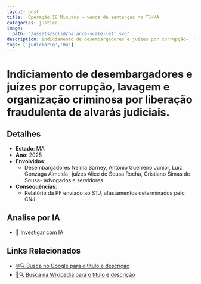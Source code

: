 ```yaml
---
layout: post
title:  Operação 18 Minutos – venda de sentenças no TJ‑MA
categories: justica
image:
  path: "/assets/solid/balance-scale-left.svg"
description: Indiciamento de desembargadores e juízes por corrupção✧  lavagem e organização criminosa por liberação fraudulenta de alvarás judiciais.Desembargadores Nelma Sarney✧  Antônio Guerreiro Júnior✧  Luiz Gonzaga Almeidajuízes Alice de Sousa Rocha✧  Cristiano Simas de Sousaadvogados e servidores
tags: ['judiciario','ma']
---
```


# Indiciamento de desembargadores e juízes por corrupção, lavagem e organização criminosa por liberação fraudulenta de alvarás judiciais.

## Detalhes
- **Estado**: MA
- **Ano**: 2025
- **Envolvidos**:
  - Desembargadores Nelma Sarney, Antônio Guerreiro Júnior, Luiz Gonzaga Almeida- juízes Alice de Sousa Rocha, Cristiano Simas de Sousa- advogados e servidores
- **Consequências**:
  - Relatório da PF enviado ao STJ, afastamentos determinados pelo CNJ

## Analise por IA
- [🤖 Investigar com IA](https://www.perplexity.ai/search?q=Opera%C3%A7%C3%A3o%C2%A018%C2%A0Minutos%20%E2%80%93%20venda%20de%20senten%C3%A7as%20no%20TJ%E2%80%91MA%20Indiciamento%20de%20desembargadores%20e%20ju%C3%ADzes%20por%20corrup%C3%A7%C3%A3o%2C%20lavagem%20e%20organiza%C3%A7%C3%A3o%20criminosa%20por%20libera%C3%A7%C3%A3o%20fraudulenta%20de%20alvar%C3%A1s%20judiciais.%20MA)

## Links Relacionados
- [🌐🔍 Busca no Google para o título e descrição](https://www.google.com/search?q=Opera%C3%A7%C3%A3o%C2%A018%C2%A0Minutos%20%E2%80%93%20venda%20de%20senten%C3%A7as%20no%20TJ%E2%80%91MA%20Indiciamento%20de%20desembargadores%20e%20ju%C3%ADzes%20por%20corrup%C3%A7%C3%A3o%2C%20lavagem%20e%20organiza%C3%A7%C3%A3o%20criminosa%20por%20libera%C3%A7%C3%A3o%20fraudulenta%20de%20alvar%C3%A1s%20judiciais.%20MA)
- [📖🔍 Busca na Wikipedia para o título e descrição](https://pt.wikipedia.org/w/index.php?search=Opera%C3%A7%C3%A3o%C2%A018%C2%A0Minutos%20%E2%80%93%20venda%20de%20senten%C3%A7as%20no%20TJ%E2%80%91MA%20Indiciamento%20de%20desembargadores%20e%20ju%C3%ADzes%20por%20corrup%C3%A7%C3%A3o%2C%20lavagem%20e%20organiza%C3%A7%C3%A3o%20criminosa%20por%20libera%C3%A7%C3%A3o%20fraudulenta%20de%20alvar%C3%A1s%20judiciais.%20MA)

